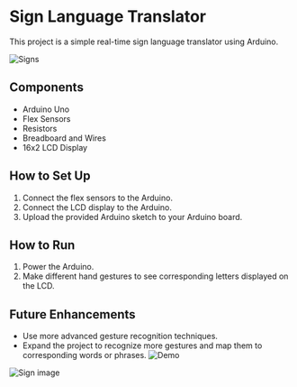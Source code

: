 # Sign Language Translator

This project is a simple real-time sign language translator using Arduino.


![Signs](https://github.com/user-attachments/assets/010e70d9-6f59-4ff9-b67a-101fc0ab5519)



## Components

- Arduino Uno
- Flex Sensors
- Resistors
- Breadboard and Wires
- 16x2 LCD Display


## How to Set Up

1. Connect the flex sensors to the Arduino.
2. Connect the LCD display to the Arduino.
3. Upload the provided Arduino sketch to your Arduino board.


## How to Run

1. Power the Arduino.
2. Make different hand gestures to see corresponding letters displayed on the LCD.


## Future Enhancements

- Use more advanced gesture recognition techniques.
- Expand the project to recognize more gestures and map them to corresponding words or phrases.
![Demo](https://github.com/user-attachments/assets/47ca8adf-ee06-4828-b424-2f24a9f9c4c8)



![Sign image](https://github.com/user-attachments/assets/9685000b-6748-4839-b4e7-6814ae11d585)
